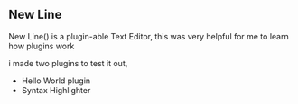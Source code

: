 New Line
---

New Line() is a plugin-able Text Editor, this was very helpful for me to learn how plugins work

i made two plugins to test it out,

* Hello World plugin
* Syntax Highlighter